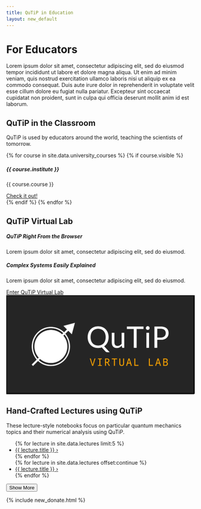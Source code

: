 ```yaml
---
title: QuTiP in Education
layout: new_default
---
```


# For Educators

Lorem ipsum dolor sit amet, consectetur adipiscing elit, sed do eiusmod tempor incididunt ut labore et dolore magna aliqua. Ut enim ad minim veniam, quis nostrud exercitation ullamco laboris nisi ut aliquip ex ea commodo consequat. Duis aute irure dolor in reprehenderit in voluptate velit esse cillum dolore eu fugiat nulla pariatur. Excepteur sint occaecat cupidatat non proident, sunt in culpa qui officia deserunt mollit anim id est laborum.

<div class="container-fluid px-0 my-center-section my-bg-secondary">
    <div class="container-xxl px-0 pb-3">
        <h2>
            QuTiP in the Classroom
        </h2>
        <p class="px-3">
            QuTiP is used by educators around the world, teaching the scientists of tomorrow.
        </p>
        <div class="slick-carousel education-carousel">
            {% for course in site.data.university_courses %}
            {% if course.visible %}
                <div class="card">
                    <div class="card-body">
                        <h5 class="card-title">{{ course.institute }}</h5>
                        <p class="card-text">{{ course.course }}</p>
                        <a href="{{ course.link }}" class="card-link">Check it out!</a>
                    </div>
                </div>
            {% endif %}
            {% endfor %}
        </div>
    </div>
</div>


<div class="container-xxl mb-5">
    <h2 class="my-center-section">
        QuTiP Virtual Lab
    </h2>
    <div class="row justify-content-md-center py-3 text-image-split">
        <div class="col-md-5 mx-auto col-s-12 p-3 text">
            <h5>
                QuTiP Right From the Browser
            </h5>
            <p>
                Lorem ipsum dolor sit amet, consectetur adipiscing elit, sed do eiusmod.
            </p>
            <h5>
                Complex Systems Easily Explained
            </h5>
            <p>
                Lorem ipsum dolor sit amet, consectetur adipiscing elit, sed do eiusmod.
            </p>
            <a href="https://qutip.org/qutip-virtual-lab/" class="mx-auto mx-md-0">
                <span class="badge primary">
                    Enter QuTiP Virtual Lab
                </span>
            </a>
        </div>
        <img class="col-md-6 col-s-12 m-auto image" src="images/qutip-virtual-lab.png">
    </div>
</div>


<div class="container-fluid mb-3 px-0 my-center-section my-bg-secondary">
    <div class="container-xxl pb-3">
        <h2>
            Hand-Crafted Lectures using QuTiP
        </h2>
        <p>
            These lecture-style notebooks focus on particular quantum mechanics topics and their numerical analysis using QuTiP.
        </p>
        <ul class="list-group list-group-flush lecture-list">
            {% for lecture in site.data.lectures limit:5 %}
                <li class="list-group-item notebook-list-item">
                    <a href="{{ lecture.url }}" class="lecture-link">
                        <span>{{ lecture.title }}</span>
                        <span class="angle">&#8250;</span>
                    </a>
                </li>
            {% endfor %}
            <div class="collapse list-group-flush" id="more-items">
                {% for lecture in site.data.lectures offset:continue %}
                    <li class="list-group-item notebook-list-item">
                        <a href="{{ lecture.url }}" class="lecture-link">
                            <span>{{ lecture.title }}</span>
                            <span class="angle">&#8250;</span>
                        </a>
                    </li>
                {% endfor %}
            </div>
        </ul>
        <button class="my-3 btn-show-more" type="button" data-bs-toggle="collapse" data-bs-target="#more-items" aria-expanded="false" aria-controls="more-items" id="show-more-btn">
            Show More
        </button>
    </div>
</div>

{% include new_donate.html %}